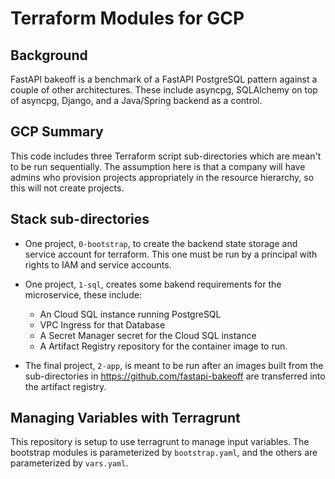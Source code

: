 # Terraform Modules for GCP

## Background

FastAPI bakeoff is a benchmark of a FastAPI PostgreSQL pattern against a couple of other
architectures. These include asyncpg, SQLAlchemy on top of asyncpg, Django, and a Java/Spring backend as a control.

## GCP Summary

This code includes three Terraform script sub-directories which are mean't to be run sequentially.
The assumption here is that a company will have admins who provision projects appropriately in the
resource hierarchy, so this will not create projects.

## Stack sub-directories

* One project, `0-bootstrap`, to create the backend state storage and service account for 
  terraform. This one must be run by a principal with rights to IAM and service accounts.

* One project, `1-sql`, creates some bakend requirements for the microservice, these include:
  - An Cloud SQL instance running PostgreSQL
  - VPC Ingress for that Database
  - A Secret Manager secret for the Cloud SQL instance
  - A Artifact Registry repository for the container image to run.

* The final project, `2-app`, is meant to be run after an images built from
  the sub-directories in https://github.com/fastapi-bakeoff are transferred into the artifact registry.

## Managing Variables with Terragrunt

This repository is setup to use terragrunt to manage input variables.  The bootstrap modules is parameterized by `bootstrap.yaml`, and the others are parameterized by `vars.yaml`.
